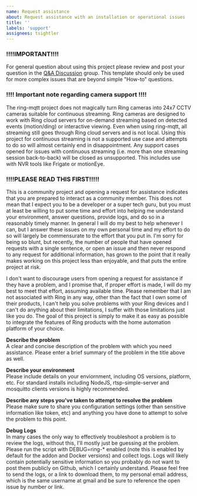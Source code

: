 ```yaml
---
name: Request assistance
about: Request assistance with an installation or operational issues
title: ''
labels: 'support'
assignees: tsightler
---
```

### !!!!IMPORTANT!!!! ###
For general question about using this project please review and post your question in the [Q&A Discussion](https://github.com/tsightler/ring-mqtt/discussions/categories/q-a) group.  This template should only be used for more complex issues that are beyond simple "How-to" questions.

### !!!! Important note regarding camera support !!!! ###
The ring-mqtt project does not magically turn Ring cameras into 24x7 CCTV cameras suitable for continuous streaming. Ring cameras are designed to work with Ring cloud servers for on-demand streaming based on detected events (motion/ding) or interactive viewing. Even when using ring-mqtt, all streaming still goes through Ring cloud servers and is not local. Using this project for continuous streaming is not a supported use case and attempts to do so will almost certainly end in disappointment. Any support cases opened for issues with continuous streaming (i.e. more than one streaming session back-to-back) will be closed as unsupported. This includes use with NVR tools like Frigate or motionEye.

### !!!!PLEASE READ THIS FIRST!!!!! ###
This is a community project and opening a request for assistance indicates that you are prepared to interact as a community member.  This does not mean that I expect you to be a developer or a super tech guru, but you must at least be willing to put some time and effort into helping me understand your environment, answer questions, provide logs, and do so in a reasonably timely manner.  In general I will do my best to help whenever I can, but I answer these issues on my own personal time and my effort to do so will largely be commensurate to the effort that you put in.  I'm sorry for being so blunt, but recently, the number of people that have opened requests with a single sentence, or open an issue and then never respond to any request for additional information, has grown to the point that it really makes working on this project less than enjoyable, and that puts the entire project at risk.

I don't want to discourage users from opening a request for assistance if they have a problem, and I promise that, if proper effort is made, I will do my best to meet that effort, assuming available time.  Please remember that I am not associated with Ring in any way, other than the fact that I own some of their products, I can't help you solve problems with your Ring devices and I can't do anything about their limitations, I suffer with those limitations just like you do.  The goal of this project is simply to make it as easy as possible to integrate the features of Ring products with the home automation platform of your choice.

**Describe the problem**  
A clear and concise description of the problem with which you need assistance.  Please enter a brief summary of the problem in the title above as well.

**Describe your environment**  
Please include details on your enviornment, including OS versions, platform, etc.  For standard installs including NodeJS, rtsp-simple-server and mosquitto clients versions is highly recommended.

**Describe any steps you've taken to attempt to resolve the problem**  
Please make sure to share you configuration settings (other than sensitive information like token, etc) and anything you have done to attempt to solve the problem to this point.

**Debug Logs**  
In many cases the only way to effectively troubleshoot a problem is to review the logs, without this, I'll mostly just be guessing at the problem.  Please run the script with DEBUG=ring-* enabled (note this is enabled by default for the addon and Docker versions) and collect logs.  Logs will likely contain potentially sensitive information so you probably do not want to post them publicly on Github, which I certainly understand.  Please feel free to send the logs, or a link to download them, to my personal email address, which is the same username at gmail and be sure to reference the open issue by number or link.
